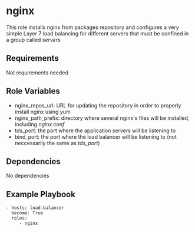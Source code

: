 nginx
=========

This role installs nginx from packages repository and configures a very simple Layer 7 load balancing for different servers that must be confined in a group called *servers*

Requirements
------------
Not requirements needed

Role Variables
--------------
* nginx_repos_url: URL for updating the repository in order to properly install nginx using yum
* nginx_path_prefix: directory where several nginx's files will be installed, including *nginx.conf*
* tds_port: the port where the application servers will be listening to
* bind_port: the port where the load balancer will be listening to (not neccessarily the same as *tds_port*)

Dependencies
------------
No dependencies

Example Playbook
----------------
    - hosts: load-balancer
      become: True
      roles:
         - nginx

